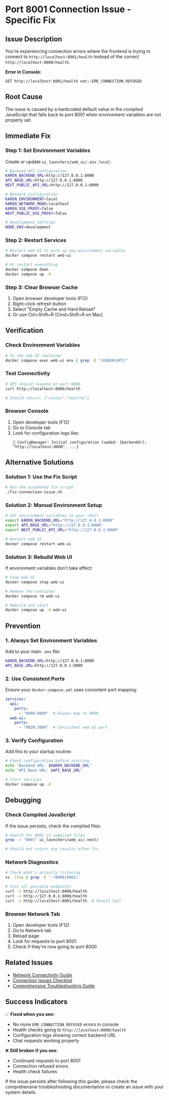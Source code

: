 # Port 8001 Connection Issue - Specific Fix

## Issue Description

You're experiencing connection errors where the frontend is trying to connect to `http://localhost:8001/health` instead of the correct `http://localhost:8000/health`.

**Error in Console:**
```
GET http://localhost:8001/health net::ERR_CONNECTION_REFUSED
```

## Root Cause

The issue is caused by a hardcoded default value in the compiled JavaScript that falls back to port 8001 when environment variables are not properly set.

## Immediate Fix

### Step 1: Set Environment Variables

Create or update `ui_launchers/web_ui/.env.local`:

```bash
# Backend API Configuration
KAREN_BACKEND_URL=http://127.0.0.1:8000
API_BASE_URL=http://127.0.0.1:8000
NEXT_PUBLIC_API_URL=http://127.0.0.1:8000

# Network Configuration
KAREN_ENVIRONMENT=local
KAREN_NETWORK_MODE=localhost
KAREN_USE_PROXY=false
NEXT_PUBLIC_USE_PROXY=false

# Development Settings
NODE_ENV=development
```

### Step 2: Restart Services

```bash
# Restart web UI to pick up new environment variables
docker compose restart web-ui

# Or restart everything
docker compose down
docker compose up -d
```

### Step 3: Clear Browser Cache

1. Open browser developer tools (F12)
2. Right-click refresh button
3. Select "Empty Cache and Hard Reload"
4. Or use Ctrl+Shift+R (Cmd+Shift+R on Mac)

## Verification

### Check Environment Variables
```bash
# In the web UI container
docker compose exec web-ui env | grep -E "(KAREN|API)"
```

### Test Connectivity
```bash
# API should respond on port 8000
curl http://localhost:8000/health

# Should return: {"status":"healthy"}
```

### Browser Console
1. Open developer tools (F12)
2. Go to Console tab
3. Look for configuration logs like:
   ```
   🔧 ConfigManager: Initial configuration loaded: {backendUrl: "http://localhost:8000", ...}
   ```

## Alternative Solutions

### Solution 1: Use the Fix Script

```bash
# Run the automated fix script
./fix-connection-issue.sh
```

### Solution 2: Manual Environment Setup

```bash
# Set environment variables in your shell
export KAREN_BACKEND_URL="http://127.0.0.1:8000"
export API_BASE_URL="http://127.0.0.1:8000"
export NEXT_PUBLIC_API_URL="http://127.0.0.1:8000"

# Restart web UI
docker compose restart web-ui
```

### Solution 3: Rebuild Web UI

If environment variables don't take effect:

```bash
# Stop web UI
docker compose stop web-ui

# Remove the container
docker compose rm web-ui

# Rebuild and start
docker compose up -d web-ui
```

## Prevention

### 1. Always Set Environment Variables

Add to your main `.env` file:
```bash
KAREN_BACKEND_URL=http://127.0.0.1:8000
API_BASE_URL=http://127.0.0.1:8000
```

### 2. Use Consistent Ports

Ensure your `docker-compose.yml` uses consistent port mapping:
```yaml
services:
  api:
    ports:
      - "8000:8000"  # Always map to 8000
  web-ui:
    ports:
      - "8020:3000"  # Consistent web UI port
```

### 3. Verify Configuration

Add this to your startup routine:
```bash
# Check configuration before starting
echo "Backend URL: $KAREN_BACKEND_URL"
echo "API Base URL: $API_BASE_URL"

# Start services
docker compose up -d
```

## Debugging

### Check Compiled JavaScript

If the issue persists, check the compiled files:
```bash
# Search for 8001 in compiled files
grep -r "8001" ui_launchers/web_ui/.next/

# Should not return any results after fix
```

### Network Diagnostics

```bash
# Check what's actually listening
ss -ltnp | grep -E ':(8000|8001)'

# Test all possible endpoints
curl -v http://localhost:8000/health
curl -v http://127.0.0.1:8000/health
curl -v http://localhost:8001/health  # Should fail
```

### Browser Network Tab

1. Open developer tools (F12)
2. Go to Network tab
3. Reload page
4. Look for requests to port 8001
5. Check if they're now going to port 8000

## Related Issues

- [Network Connectivity Guide](NETWORK_CONNECTIVITY_GUIDE.md)
- [Connection Issues Checklist](../quick-fixes/CONNECTION_ISSUES_CHECKLIST.md)
- [Comprehensive Troubleshooting Guide](COMPREHENSIVE_TROUBLESHOOTING_GUIDE.md)

## Success Indicators

✅ **Fixed when you see:**
- No more `ERR_CONNECTION_REFUSED` errors in console
- Health checks going to `http://localhost:8000/health`
- Configuration logs showing correct backend URL
- Chat requests working properly

❌ **Still broken if you see:**
- Continued requests to port 8001
- Connection refused errors
- Health check failures

If the issue persists after following this guide, please check the comprehensive troubleshooting documentation or create an issue with your system details.